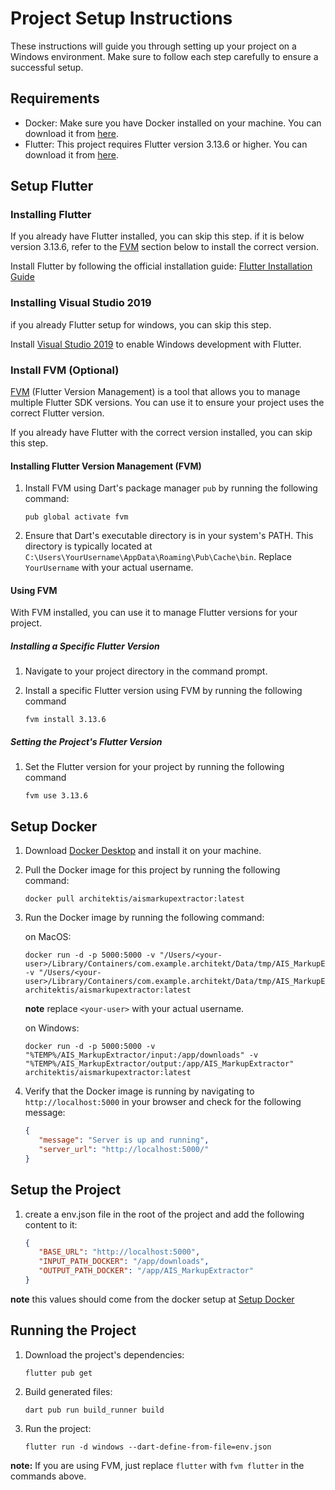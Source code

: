 
# Project Setup Instructions

These instructions will guide you through setting up your project on a Windows environment. Make sure to follow each step carefully to ensure a successful setup.

## Requirements

- Docker: Make sure you have Docker installed on your machine. You can download it from [here](https://www.docker.com/products/docker-desktop).
- Flutter: This project requires Flutter version 3.13.6 or higher. You can download it from [here](https://flutter.dev/docs/get-started/install).

## Setup Flutter

### Installing Flutter

If you already have Flutter installed, you can skip this step. if it is below version 3.13.6, refer to the [FVM](#installing-flutter-version-management-fvm) section below to install the correct version.

Install Flutter by following the official installation guide: [Flutter Installation Guide](https://flutter.dev/docs/get-started/install)

### Installing Visual Studio 2019
if you already Flutter setup for windows, you can skip this step.

Install [Visual Studio 2019](https://visualstudio.microsoft.com/downloads/) to enable Windows development with Flutter.

### Install FVM (Optional)

[FVM](https://pub.dev/packages/fvm) (Flutter Version Management) is a tool that allows you to manage multiple Flutter SDK versions. You can use it to ensure your project uses the correct Flutter version.

If you already have Flutter with the correct version installed, you can skip this step.

#### Installing Flutter Version Management (FVM)

1. Install FVM using Dart's package manager `pub` by running the following command:

   ```shell
   pub global activate fvm
   ```

2. Ensure that Dart's executable directory is in your system's PATH. This directory is typically located at `C:\Users\YourUsername\AppData\Roaming\Pub\Cache\bin`. Replace `YourUsername` with your actual username.

#### Using FVM

With FVM installed, you can use it to manage Flutter versions for your project.

##### Installing a Specific Flutter Version

1. Navigate to your project directory in the command prompt.

2. Install a specific Flutter version using FVM by running the following command
   ```shell
   fvm install 3.13.6
   ```

##### Setting the Project's Flutter Version

1. Set the Flutter version for your project by running the following command

   ```shell
   fvm use 3.13.6
   ```

## Setup Docker

1. Download [Docker Desktop](https://www.docker.com/products/docker-desktop) and install it on your machine.

2. Pull the Docker image for this project by running the following command:

   ```shell
   docker pull architektis/aismarkupextractor:latest
   ```

3. Run the Docker image by running the following command:

   on MacOS:
   ```shell
   docker run -d -p 5000:5000 -v "/Users/<your-user>/Library/Containers/com.example.architekt/Data/tmp/AIS_MarkupExtractor/input:/app/downloads" -v "/Users/<your-user>/Library/Containers/com.example.architekt/Data/tmp/AIS_MarkupExtractor/output:/app/AIS_MarkupExtractor" architektis/aismarkupextractor:latest
   ```

   **note** replace `<your-user>` with your actual username.

   on Windows:
   ```shell
   docker run -d -p 5000:5000 -v "%TEMP%/AIS_MarkupExtractor/input:/app/downloads" -v "%TEMP%/AIS_MarkupExtractor/output:/app/AIS_MarkupExtractor" architektis/aismarkupextractor:latest
   ```

4. Verify that the Docker image is running by navigating to `http://localhost:5000` in your browser and check for the following message:

   ```json
   {
      "message": "Server is up and running",
      "server_url": "http://localhost:5000/"
   }
   ```

## Setup the Project
1. create a env.json file in the root of the project and add the following content to it:
   ```json
   {
      "BASE_URL": "http://localhost:5000",
      "INPUT_PATH_DOCKER": "/app/downloads",
      "OUTPUT_PATH_DOCKER": "/app/AIS_MarkupExtractor"
   }
   ```

**note** this values should come from the docker setup at [Setup Docker](#setup-docker)

## Running the Project

1. Download the project's dependencies:

   ```shell
   flutter pub get
   ```

2. Build generated files:

   ```shell
   dart pub run build_runner build
   ```

3. Run the project:

   ```shell
   flutter run -d windows --dart-define-from-file=env.json
   ```

**note:** If you are using FVM, just replace `flutter` with `fvm flutter` in the commands above.